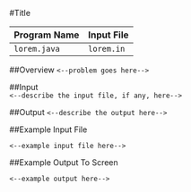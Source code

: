#Title  

| Program Name | Input File |
|--------------|------------|
| `lorem.java` | `lorem.in` |  

##Overview
`<--problem goes here-->`  

##Input  
`<--describe the input file, if any, here-->`  
  
##Output
`<--describe the output here-->`  
  
##Example Input File  
```
<--example input file here-->
```  
  
##Example Output To Screen
```
<--example output here-->
```
